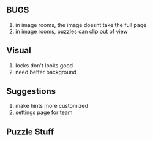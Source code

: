 ## BUGS
1. in image rooms, the image doesnt take the full page
2. in image rooms, puzzles can clip out of view

## Visual
1. locks don't looks good
2. need better background

## Suggestions
1. make hints more customized
2. settings page for team

## Puzzle Stuff
